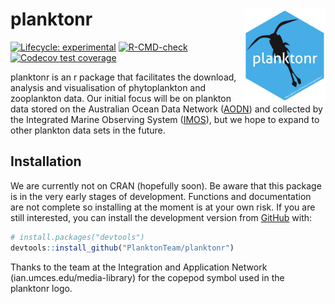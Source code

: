 
<!-- README.md is generated from README.Rmd. Please edit that file -->

# planktonr <a href='https://github.com/PlanktonTeam/planktonr'><img src='man/figures/planktonr.png' align="right" height="150" /></a>

<!-- badges: start -->

[![Lifecycle:
experimental](https://img.shields.io/badge/lifecycle-experimental-orange.svg)](https://lifecycle.r-lib.org/articles/stages.html#experimental)
[![R-CMD-check](https://github.com/PlanktonTeam/planktonr/workflows/R-CMD-check/badge.svg)](https://github.com/PlanktonTeam/planktonr/actions)
[![Codecov test
coverage](https://codecov.io/gh/PlanktonTeam/planktonr/branch/master/graph/badge.svg)](https://app.codecov.io/gh/PlanktonTeam/planktonr?branch=master)
<!-- badges: end -->

planktonr is an r package that facilitates the download, analysis and
visualisation of phytoplankton and zooplankton data. Our initial focus
will be on plankton data stored on the Australian Ocean Data Network
([AODN](https://portal.aodn.org.au)) and collected by the Integrated
Marine Observing System ([IMOS](www.imos.org.au)), but we hope to expand
to other plankton data sets in the future.

## Installation

We are currently not on CRAN (hopefully soon). Be aware that this
package is in the very early stages of development. Functions and
documentation are not complete so installing at the moment is at your
own risk. If you are still interested, you can install the development
version from [GitHub](https://github.com/) with:

``` r
# install.packages("devtools")
devtools::install_github("PlanktonTeam/planktonr")
```

Thanks to the team at the Integration and Application Network
(ian.umces.edu/media-library) for the copepod symbol used in the
planktonr logo.
